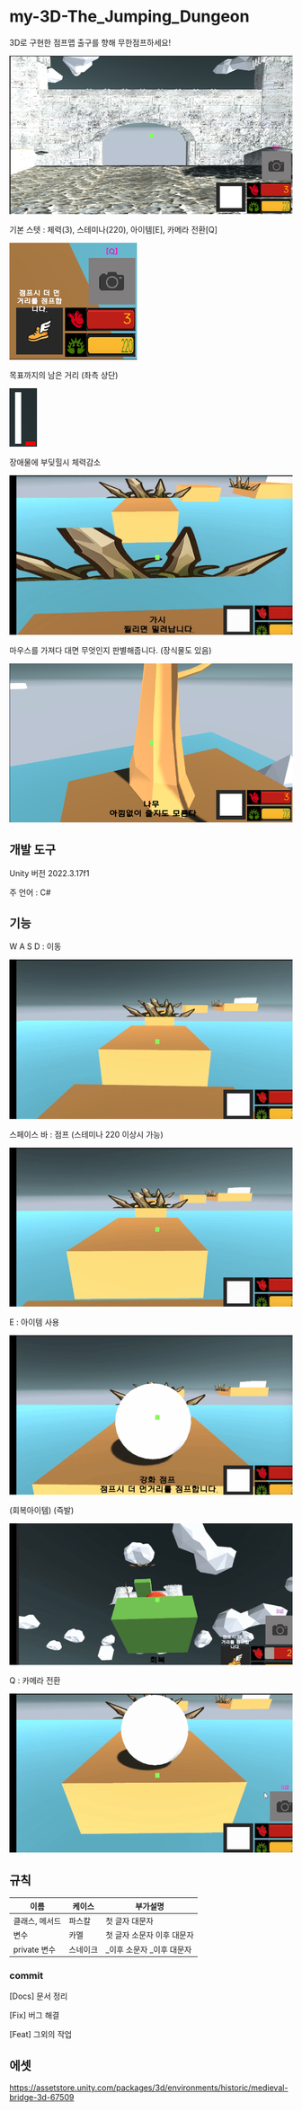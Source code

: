 # my-3D-The_Jumping_Dungeon
3D로 구현한 점프맵 출구를 향해 무한점프하세요!

![](Assets/09.Git/end.png)

기본 스텟 : 체력(3), 스테미나(220), 아이템[E], 카메라 전환[Q]

![](Assets/09.Git/stat.png)

목표까지의 남은 거리 (좌측 상단)
 
![](Assets/09.Git/position.png)

장애물에 부딪힐시 체력감소

![](Assets/09.Git/Vine.gif)

마우스를 가져다 대면 무엇인지 판별해줍니다. (장식물도 있음)

![](Assets/09.Git/tree.png)

## 개발 도구
Unity 버전 2022.3.17f1

주 언어 : C#

## 기능
W A S D : 이동

![](Assets/09.Git/Move.gif)

스페이스 바 : 점프 (스테미나 220 이상시 가능)

![](Assets/09.Git/Jump.gif)

E : 아이템 사용 

![](Assets/09.Git/Jumpup.gif)

(회복아이템) (즉발)

![](Assets/09.Git/heal.gif)

Q : 카메라 전환

![](Assets/09.Git/SwitchCamera.gif)
## 규칙
|이름|케이스|부가설명|
|----|---|------|
|클래스, 메서드| 파스칼 | 첫 글자 대문자|
|변수  | 카멜 | 첫 글자 소문자 이후 대문자|
|private 변수| 스네이크| _이후 소문자 _이후 대문자|

### commit
[Docs] 문서 정리

[Fix] 버그 해결

[Feat] 그외의 작업

## 에셋

https://assetstore.unity.com/packages/3d/environments/historic/medieval-bridge-3d-67509
